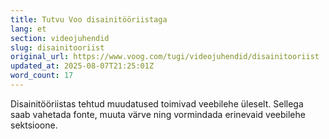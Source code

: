 ```yaml
---
title: Tutvu Voo disainitööriistaga
lang: et
section: videojuhendid
slug: disainitooriist
original_url: https://www.voog.com/tugi/videojuhendid/disainitooriist
updated_at: 2025-08-07T21:25:01Z
word_count: 17
---
```

Disainitööriistas tehtud muudatused toimivad veebilehe üleselt. Sellega saab vahetada fonte, muuta värve ning vormindada erinevaid veebilehe sektsioone.
